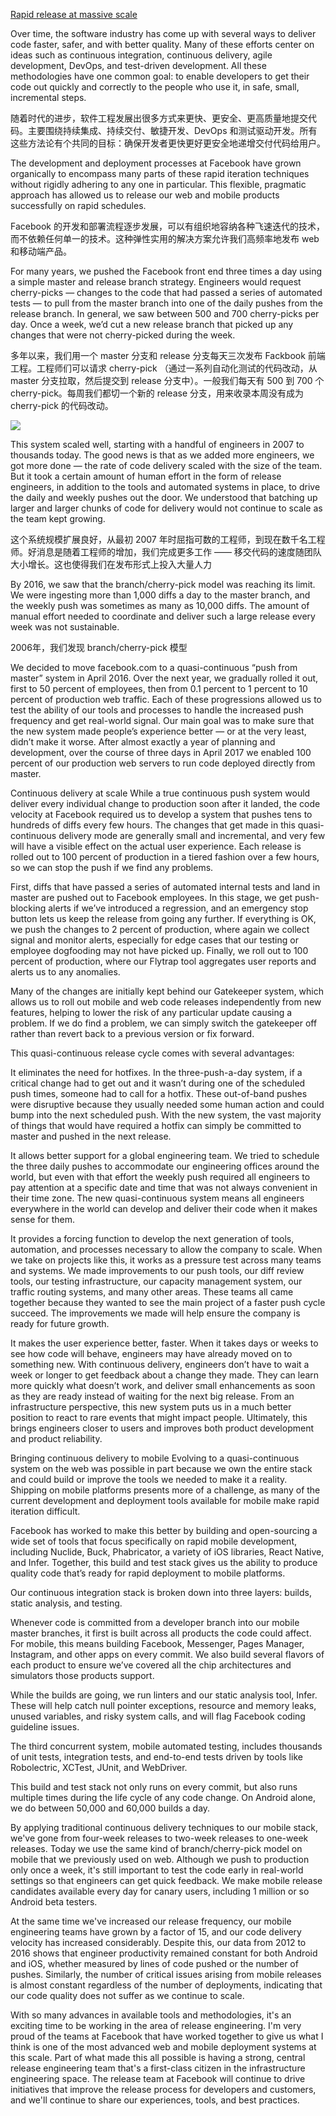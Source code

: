 [Rapid release at massive scale](https://code.facebook.com/posts/270314900139291/rapid-release-at-massive-scale/)

Over time, the software industry has come up with several ways to deliver code faster, safer, and with better quality. Many of these efforts center on ideas such as continuous integration, continuous delivery, agile development, DevOps, and test-driven development. All these methodologies have one common goal: to enable developers to get their code out quickly and correctly to the people who use it, in safe, small, incremental steps.

随着时代的进步，软件工程发展出很多方式来更快、更安全、更高质量地提交代码。主要围绕持续集成、持续交付、敏捷开发、DevOps 和测试驱动开发。所有这些方法论有个共同的目标：确保开发者更快更好更安全地递增交付代码给用户。

The development and deployment processes at Facebook have grown organically to encompass many parts of these rapid iteration techniques without rigidly adhering to any one in particular. This flexible, pragmatic approach has allowed us to release our web and mobile products successfully on rapid schedules.

Facebook 的开发和部署流程逐步发展，可以有组织地容纳各种飞速迭代的技术，而不依赖任何单一的技术。这种弹性实用的解决方案允许我们高频率地发布 web 和移动端产品。

For many years, we pushed the Facebook front end three times a day using a simple master and release branch strategy. Engineers would request cherry-picks — changes to the code that had passed a series of automated tests — to pull from the master branch into one of the daily pushes from the release branch. In general, we saw between 500 and 700 cherry-picks per day. Once a week, we’d cut a new release branch that picked up any changes that were not cherry-picked during the week.

多年以来，我们用一个 master 分支和 release 分支每天三次发布 Fackbook 前端工程。工程师们可以请求 cherry-pick （通过一系列自动化测试的代码改动，从 master 分支拉取，然后提交到 release 分支中）。一般我们每天有 500 到 700 个 cherry-pick。每周我们都切一个新的 release 分支，用来收录本周没有成为 cherry-pick 的代码改动。

![](https://fb-s-d-a.akamaihd.net/h-ak-fbx/v/t39.2365-6/20916317_343161319460289_1534068378606501888_n.jpg?oh=c95bd021c414752a541ec313e644e2db&oe=5A3F5730&__gda__=1511208894_a7c7716a70f5d467f7806448c43397fd)

This system scaled well, starting with a handful of engineers in 2007 to thousands today. The good news is that as we added more engineers, we got more done — the rate of code delivery scaled with the size of the team. But it took a certain amount of human effort in the form of release engineers, in addition to the tools and automated systems in place, to drive the daily and weekly pushes out the door. We understood that batching up larger and larger chunks of code for delivery would not continue to scale as the team kept growing.

这个系统规模扩展良好，从最初 2007 年时屈指可数的工程师，到现在数千名工程师。好消息是随着工程师的增加，我们完成更多工作 —— 移交代码的速度随团队大小增长。这也使得我们在发布形式上投入大量人力

By 2016, we saw that the branch/cherry-pick model was reaching its limit. We were ingesting more than 1,000 diffs a day to the master branch, and the weekly push was sometimes as many as 10,000 diffs. The amount of manual effort needed to coordinate and deliver such a large release every week was not sustainable.

2006年，我们发现 branch/cherry-pick 模型

We decided to move facebook.com to a quasi-continuous “push from master” system in April 2016. Over the next year, we gradually rolled it out, first to 50 percent of employees, then from 0.1 percent to 1 percent to 10 percent of production web traffic. Each of these progressions allowed us to test the ability of our tools and processes to handle the increased push frequency and get real-world signal. Our main goal was to make sure that the new system made people’s experience better — or at the very least, didn’t make it worse. After almost exactly a year of planning and development, over the course of three days in April 2017 we enabled 100 percent of our production web servers to run code deployed directly from master.

Continuous delivery at scale
While a true continuous push system would deliver every individual change to production soon after it landed, the code velocity at Facebook required us to develop a system that pushes tens to hundreds of diffs every few hours. The changes that get made in this quasi-continuous delivery mode are generally small and incremental, and very few will have a visible effect on the actual user experience. Each release is rolled out to 100 percent of production in a tiered fashion over a few hours, so we can stop the push if we find any problems.


First, diffs that have passed a series of automated internal tests and land in master are pushed out to Facebook employees. In this stage, we get push-blocking alerts if we’ve introduced a regression, and an emergency stop button lets us keep the release from going any further. If everything is OK, we push the changes to 2 percent of production, where again we collect signal and monitor alerts, especially for edge cases that our testing or employee dogfooding may not have picked up. Finally, we roll out to 100 percent of production, where our Flytrap tool aggregates user reports and alerts us to any anomalies.

Many of the changes are initially kept behind our Gatekeeper system, which allows us to roll out mobile and web code releases independently from new features, helping to lower the risk of any particular update causing a problem. If we do find a problem, we can simply switch the gatekeeper off rather than revert back to a previous version or fix forward.

This quasi-continuous release cycle comes with several advantages:

It eliminates the need for hotfixes. In the three-push-a-day system, if a critical change had to get out and it wasn’t during one of the scheduled push times, someone had to call for a hotfix. These out-of-band pushes were disruptive because they usually needed some human action and could bump into the next scheduled push. With the new system, the vast majority of things that would have required a hotfix can simply be committed to master and pushed in the next release.

It allows better support for a global engineering team. We tried to schedule the three daily pushes to accommodate our engineering offices around the world, but even with that effort the weekly push required all engineers to pay attention at a specific date and time that was not always convenient in their time zone. The new quasi-continuous system means all engineers everywhere in the world can develop and deliver their code when it makes sense for them.

It provides a forcing function to develop the next generation of tools, automation, and processes necessary to allow the company to scale. When we take on projects like this, it works as a pressure test across many teams and systems. We made improvements to our push tools, our diff review tools, our testing infrastructure, our capacity management system, our traffic routing systems, and many other areas. These teams all came together because they wanted to see the main project of a faster push cycle succeed. The improvements we made will help ensure the company is ready for future growth.

It makes the user experience better, faster. When it takes days or weeks to see how code will behave, engineers may have already moved on to something new. With continuous delivery, engineers don’t have to wait a week or longer to get feedback about a change they made. They can learn more quickly what doesn’t work, and deliver small enhancements as soon as they are ready instead of waiting for the next big release. From an infrastructure perspective, this new system puts us in a much better position to react to rare events that might impact people. Ultimately, this brings engineers closer to users and improves both product development and product reliability.

Bringing continuous delivery to mobile
Evolving to a quasi-continuous system on the web was possible in part because we own the entire stack and could build or improve the tools we needed to make it a reality. Shipping on mobile platforms presents more of a challenge, as many of the current development and deployment tools available for mobile make rapid iteration difficult.

Facebook has worked to make this better by building and open-sourcing a wide set of tools that focus specifically on rapid mobile development, including Nuclide, Buck, Phabricator, a variety of iOS libraries, React Native, and Infer. Together, this build and test stack gives us the ability to produce quality code that’s ready for rapid deployment to mobile platforms.

Our continuous integration stack is broken down into three layers: builds, static analysis, and testing.


Whenever code is committed from a developer branch into our mobile master branches, it first is built across all products the code could affect. For mobile, this means building Facebook, Messenger, Pages Manager, Instagram, and other apps on every commit. We also build several flavors of each product to ensure we’ve covered all the chip architectures and simulators those products support.

While the builds are going, we run linters and our static analysis tool, Infer. These will help catch null pointer exceptions, resource and memory leaks, unused variables, and risky system calls, and will flag Facebook coding guideline issues.

The third concurrent system, mobile automated testing, includes thousands of unit tests, integration tests, and end-to-end tests driven by tools like Robolectric, XCTest, JUnit, and WebDriver.

This build and test stack not only runs on every commit, but also runs multiple times during the life cycle of any code change. On Android alone, we do between 50,000 and 60,000 builds a day.


By applying traditional continuous delivery techniques to our mobile stack, we've gone from four-week releases to two-week releases to one-week releases. Today we use the same kind of branch/cherry-pick model on mobile that we previously used on web. Although we push to production only once a week, it's still important to test the code early in real-world settings so that engineers can get quick feedback. We make mobile release candidates available every day for canary users, including 1 million or so Android beta testers.


At the same time we've increased our release frequency, our mobile engineering teams have grown by a factor of 15, and our code delivery velocity has increased considerably. Despite this, our data from 2012 to 2016 shows that engineer productivity remained constant for both Android and iOS, whether measured by lines of code pushed or the number of pushes. Similarly, the number of critical issues arising from mobile releases is almost constant regardless of the number of deployments, indicating that our code quality does not suffer as we continue to scale.

With so many advances in available tools and methodologies, it's an exciting time to be working in the area of release engineering. I'm very proud of the teams at Facebook that have worked together to give us what I think is one of the most advanced web and mobile deployment systems at this scale. Part of what made this all possible is having a strong, central release engineering team that's a first-class citizen in the infrastructure engineering space. The release team at Facebook will continue to drive initiatives that improve the release process for developers and customers, and we'll continue to share our experiences, tools, and best practices.